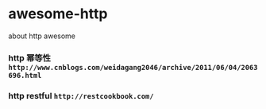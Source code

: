 # awesome-http
about http awesome

### http 幂等性 `http://www.cnblogs.com/weidagang2046/archive/2011/06/04/2063696.html` <br>
### http restful `http://restcookbook.com/`

